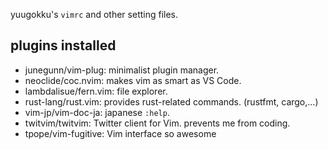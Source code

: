 yuugokku's `vimrc` and other setting files.

## plugins installed
* junegunn/vim-plug: minimalist plugin manager.
* neoclide/coc.nvim: makes vim as smart as VS Code.
* lambdalisue/fern.vim: file explorer.
* rust-lang/rust.vim: provides rust-related commands. (rustfmt, cargo,...)
* vim-jp/vim-doc-ja: japanese `:help`.
* twitvim/twitvim: Twitter client for Vim. prevents me from coding.
* tpope/vim-fugitive: Vim interface so awesome
